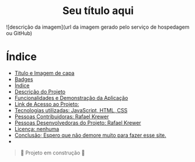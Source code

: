 <h1 align="center"> Seu título aqui </h1>

![descrição da imagem](url da imagem gerado pelo serviço de hospedagem ou GitHub)

# Índice 

* [Título e Imagem de capa](#Título-e-Imagem-de-capa)
* [Badges](#badges)
* [Índice](#índice)
* [Descrição do Projeto](#descrição-do-projeto)
* [Funcionalidades e Demonstração da Aplicação](#funcionalidades-e-demonstração-da-aplicação)
* [Link de Acesso ao Projeto:](#acesso-ao-projeto)
* [Tecnologias utilizadas: JavaScript, HTML, CSS](#tecnologias-utilizadas)
* [Pessoas Contribuidoras: Rafael Krewer](#pessoas-contribuidoras)
* [Pessoas Desenvolvedoras do Projeto: Rafael Krewer](#pessoas-desenvolvedoras)
* [Licença: nenhuma](#licença)
* [Conclusão; Espero que não demore muito para fazer esse site.](#conclusão)
* 
> :construction: Projeto em construção :construction:
